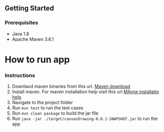 
## Getting Started

### Prerequisites

+ Java 1.8
+ Apache Maven 3.6.1

# How to run app

### Instructions

1. Downlaod maven binaries from this url. [Maven download](https://maven.apache.org/download.cgi)
2. Install maven. For maven installation help visit this url [ MAvne installatio help](https://maven.apache.org/install.html)
2. Navigate to the project folder
2. Run `mvn test` to run the test cases
2. Run `mvn clean package` to build the jar file
2. Run `java -jar ./target/canvasDrawing-0.0.1-SNAPSHOT.jar` to run the app

